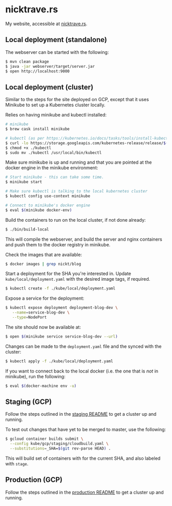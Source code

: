 # nicktrave.rs

My website, accessible at [nicktrave.rs](https://nicktrave.rs).

## Local deployment (standalone)

The webserver can be started with the following:

```bash
$ mvn clean package
$ java -jar webserver/target/server.jar
$ open http://localhost:9000
```

## Local deployment (cluster)

Similar to the steps for the site deployed on GCP, except that it uses Minikube
to set up a Kubernetes cluster locally.

Relies on having minikube and kubectl installed:

```bash
# minikube
$ brew cask install minikube

# kubectl (as per https://kubernetes.io/docs/tasks/tools/install-kubectl/)
$ curl -lo https://storage.googleapis.com/kubernetes-release/release/$(curl -s https://storage.googleapis.com/kubernetes-release/release/stable.txt)/bin/darwin/amd64/kubectl
$ chmod +x ./kubectl
$ sudo mv ./kubectl /usr/local/bin/kubectl
```

Make sure minikube is up and running and that you are pointed at the docker
engine in the minikube environment:

```bash
# Start minikube - this can take some time.
$ minikube start

# Make sure kubectl is talking to the local kubernetes cluster
$ kubectl config use-context minikube

# Connect to minikube's docker engine
$ eval $(minikube docker-env)
```

Build the containers to run on the local cluster, if not done already:

```bash
$ ./bin/build-local
```

This will compile the webserver, and build the server and nginx containers and
push them to the docker registry in minikube.

Check the images that are available:

```bash
$ docker images | grep nickt/blog
```

Start a deployment for the SHA you're interested in. Update
`kube/local/deployment.yaml` with the desired image tags, if required.

```bash
$ kubectl create -f ./kube/local/deployment.yaml
```

Expose a service for the deployment:

```bash
$ kubectl expose deployment deployment-blog-dev \
   --name=service-blog-dev \
   --type=NodePort
```

The site should now be available at:

```bash
$ open $(minikube service service-blog-dev --url)
```

Changes can be made to the `deployment.yaml` file and the synced with the
cluster:

```bash
$ kubectl apply -f ./kube/local/deployment.yaml
```

If you want to connect back to the local docker (i.e. the one that is _not_ in
minikube), run the following:

```bash
$ eval $(docker-machine env -u)
```

## Staging (GCP)

Follow the steps outlined in the [staging README](kube/gcp/staging/README.md)
to get a cluster up and running.

To test out changes that have yet to be merged to master, use the following:

```bash
$ gcloud container builds submit \
  --config kube/gcp/staging/cloudbuild.yaml \
  --substitutions=_SHA=$(git rev-parse HEAD) .
```

This will build set of containers with for the current SHA, and also labeled
with `stage`.

## Production (GCP)

Follow the steps outlined in the [production
README](kube/gcp/production/README.md) to get a cluster up and running.
